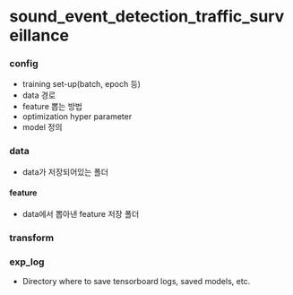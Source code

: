 # sound_event_detection_traffic_surveillance





### config
* training set-up(batch, epoch 등)
* data 경로
* feature 뽑는 방법
* optimization hyper parameter
* model 정의




### data
* data가 저장되어있는 폴더
#### feature
* data에서 뽑아낸 feature 저장 폴더



### transform


### exp_log
* Directory where to save tensorboard logs, saved models, etc.
